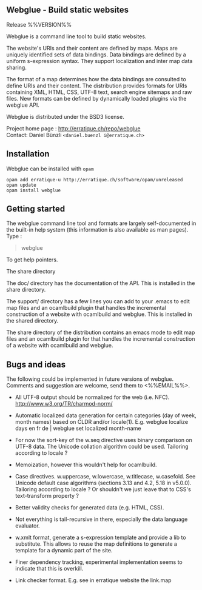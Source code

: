Webglue - Build static websites
-------------------------------------------------------------------------------
Release %%VERSION%%

Webglue is a command line tool to build static websites.

The website's URIs and their content are defined by maps. Maps are
uniquely identified sets of data bindings. Data bindings are defined
by a uniform s-expression syntax. They support localization and inter
map data sharing.

The format of a map determines how the data bindings are consulted to
define URIs and their content. The distribution provides formats for
URIs containing XML, HTML, CSS, UTF-8 text, search engine sitemaps and
raw files. New formats can be defined by dynamically loaded plugins
via the webglue API.

Webglue is distributed under the BSD3 license.

Project home page : http://erratique.ch/repo/webglue  
Contact: Daniel Bünzli `<daniel.buenzl i@erratique.ch>`

## Installation

Webglue can be installed with `opam`

    opam add erratique-u http://erratique.ch/software/opam/unreleased
    opam update
    opam install webglue


## Getting started

The webglue command line tool and formats are largely self-documented
in the built-in help system (this information is also available as man
pages). Type :

> webglue 

To get help pointers.

The share directory 

The doc/ directory has the documentation of the API. This is
installed in the share directory.

The support/ directory has a few lines you can add to your .emacs to
edit map files and an ocamlbuild plugin that handles the incremental
construction of a website with ocamlbuild and webglue. This is installed
in the shared directory.

The share directory of the distribution contains an emacs mode to edit
map files and an ocamlbuild plugin for that handles the incremental
construction of a website with ocamlbuild and webglue.


## Bugs and ideas

The following could be implemented in future versions of webglue.
Comments and suggestion are welcome, send them to <%%EMAIL%%>.

* All UTF-8 output should be normalized for the web (i.e. NFC).
  http://www.w3.org/TR/charmod-norm/

* Automatic localized data generation for certain categories (day of 
  week, month names) based on CLDR and/or locale(1). 
  E.g. webglue localize days en fr de | webglue set localized month-name

* For now the sort-key of the w.seq directive uses binary comparison on 
  UTF-8 data. The Unicode collation algorithm could be used. 
  Tailoring according to locale ?

* Memoization, however this wouldn't help for ocamlbuild.

* Case directives. w.uppercase, w.lowercase, w.titlecase, w.casefold.
  See Unicode default case algorithms (sections 3.13 and 4.2, 5.18 in
  v5.0.0).  Tailoring according to locale ?  Or shouldn't we just
  leave that to CSS's text-transform property ?

* Better validity checks for generated data (e.g. HTML, CSS).

* Not everything is tail-recursive in there, especially the data language
  evaluator. 

* w.xmlt format, generate a s-expression template and provide a lib to
  substitute. This allows to reuse the map definitions to generate a
  template for a dynamic part of the site.

* Finer dependency tracking, experimental implementation seems to indicate
  that this is overkill.

* Link checker format. E.g. see in erratique website the link.map
